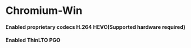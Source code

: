 # Chromium-Win
#### Enabled proprietary codecs H.264 HEVC(Supported hardware required) 
#### Enabled ThinLTO PGO
